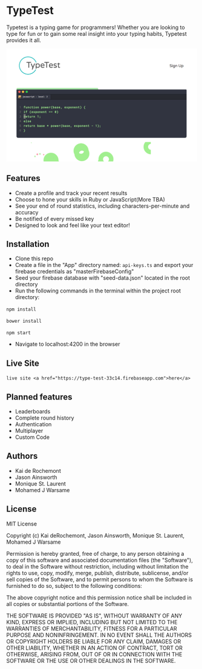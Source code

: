 # TypeTest

Typetest is a typing game for programmers! Whether you are looking to type for fun or to gain some real insight into your typing habits, Typetest provides it all.

![picture](tt-screen.png)

## Features

* Create a profile and track your recent results
* Choose to hone your skills in Ruby or JavaScript(More TBA)
* See your end of round statistics, including characters-per-minute and accuracy
* Be notified of every missed key
* Designed to look and feel like your text editor!

## Installation

* Clone this repo
* Create a file in the "App" directory named: `api-keys.ts` and export your firebase credentials as "masterFirebaseConfig"
* Seed your firebase database with "seed-data.json" located in the root directory
* Run the following commands in the terminal within the project root directory:

`npm install`

`bower install`

`npm start`

* Navigate to localhost:4200 in the browser

## Live Site

`live site <a href="https://type-test-33c14.firebaseapp.com">here</a>`

## Planned features

* Leaderboards
* Complete round history
* Authentication
* Multiplayer
* Custom Code

## Authors

* Kai de Rochemont
* Jason Ainsworth
* Monique St. Laurent
* Mohamed J Warsame

## License

MIT License

Copyright (c) Kai deRochemont, Jason Ainsworth, Monique St. Laurent, Mohamed J Warsame

Permission is hereby granted, free of charge, to any person obtaining a copy
of this software and associated documentation files (the "Software"), to deal
in the Software without restriction, including without limitation the rights
to use, copy, modify, merge, publish, distribute, sublicense, and/or sell
copies of the Software, and to permit persons to whom the Software is
furnished to do so, subject to the following conditions:

The above copyright notice and this permission notice shall be included in all
copies or substantial portions of the Software.

THE SOFTWARE IS PROVIDED "AS IS", WITHOUT WARRANTY OF ANY KIND, EXPRESS OR
IMPLIED, INCLUDING BUT NOT LIMITED TO THE WARRANTIES OF MERCHANTABILITY,
FITNESS FOR A PARTICULAR PURPOSE AND NONINFRINGEMENT. IN NO EVENT SHALL THE
AUTHORS OR COPYRIGHT HOLDERS BE LIABLE FOR ANY CLAIM, DAMAGES OR OTHER
LIABILITY, WHETHER IN AN ACTION OF CONTRACT, TORT OR OTHERWISE, ARISING FROM,
OUT OF OR IN CONNECTION WITH THE SOFTWARE OR THE USE OR OTHER DEALINGS IN THE
SOFTWARE.
